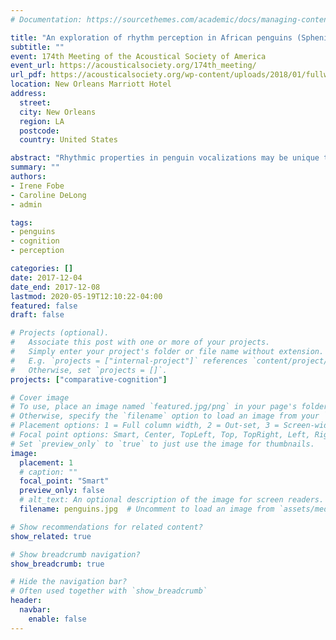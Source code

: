 ```yaml
---
# Documentation: https://sourcethemes.com/academic/docs/managing-content/

title: "An exploration of rhythm perception in African penguins (Spheniscus demersus)"
subtitle: ""
event: 174th Meeting of the Acoustical Society of America
event_url: https://acousticalsociety.org/174th_meeting/
url_pdf: https://acousticalsociety.org/wp-content/uploads/2018/01/fullweek-small.pdf
location: New Orleans Marriott Hotel
address:
  street:
  city: New Orleans
  region: LA
  postcode:
  country: United States

abstract: "Rhythmic properties in penguin vocalizations may be unique to individuals. Rhythm perception is a cognitive ability previously thought to be exclusive to vocal-learning species who have the neurological complexities required to mimic conspecific and heterospecific vocalizations. Discovering rhythm perception in penguins would provide insight on penguins’ ability to recognize kin using auditory cues, and discount theories constraining rhythm perception to vocal-learning animals. The goal of this study was to learn if African penguins (*Spheniscus demersus*) could perceive changes in rhythm using a habituation-dishabituation paradigm. Subjects were 32–38 African penguins housed at the Seneca Park Zoo in Rochester, NY. Penguins were played four rhythms at 4 kHz and head turns per bird were counted in 24 sessions. Each session was composed of ten familiarization trials followed by six test trials that alternated between the familiar and novel rhythm. The number of head turns per bird did not significantly increase from the last three familiarization trials to the first novel test trial. Results were inconclusive in showing evidence for auditory rhythm perception in penguins. This may be because subjects met the habituation criterion in only 9 out of 24 sessions. More research on auditory rhythm perception in penguins is needed."
summary: ""
authors:
- Irene Fobe
- Caroline DeLong
- admin

tags:
- penguins
- cognition
- perception

categories: []
date: 2017-12-04
date_end: 2017-12-08
lastmod: 2020-05-19T12:10:22-04:00
featured: false
draft: false

# Projects (optional).
#   Associate this post with one or more of your projects.
#   Simply enter your project's folder or file name without extension.
#   E.g. `projects = ["internal-project"]` references `content/project/deep-learning/index.md`.
#   Otherwise, set `projects = []`.
projects: ["comparative-cognition"]

# Cover image
# To use, place an image named `featured.jpg/png` in your page's folder.
# Otherwise, specify the `filename` option to load an image from your `assets/media/` folder.
# Placement options: 1 = Full column width, 2 = Out-set, 3 = Screen-width
# Focal point options: Smart, Center, TopLeft, Top, TopRight, Left, Right, BottomLeft, Bottom, BottomRight
# Set `preview_only` to `true` to just use the image for thumbnails.
image:
  placement: 1
  # caption: ""
  focal_point: "Smart"
  preview_only: false
  # alt_text: An optional description of the image for screen readers.
  filename: penguins.jpg  # Uncomment to load an image from `assets/media/` instead.

# Show recommendations for related content?
show_related: true

# Show breadcrumb navigation?
show_breadcrumb: true

# Hide the navigation bar?
# Often used together with `show_breadcrumb`
header:
  navbar:
    enable: false
---
```

